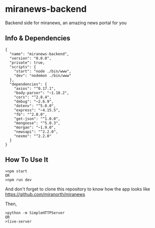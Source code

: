# miranews-backend
Backend side for miranews, an amazing news portal for you
## Info & Dependencies
	{
	  "name": "miranews-backend",
	  "version": "0.0.0",
	  "private": true,
	  "scripts": {
	    "start": "node ./bin/www",
	    "dev": "nodemon ./bin/www"
	  },
	  "dependencies": {
	    "axios": "^0.17.1",
	    "body-parser": "~1.18.2",
	    "cors": "^2.8.4",
	    "debug": "~2.6.9",
	    "dotenv": "^5.0.0",
	    "express": "~4.15.5",
	    "fb": "^2.0.0",
	    "get-json": "^1.0.0",
	    "mongoose": "^5.0.3",
	    "morgan": "~1.9.0",
	    "newsapi": "^2.2.0",
	    "nexmo": "^2.2.0"
	  }
	}

## How To Use It
	>npm start
	OR
	>npm run dev

And don't forget to clone this repository to know how the app looks like	https://github.com/miranorth/miranews

Then, 
	
	>python -m SimpleHTTPServer
	OR
	>live-server